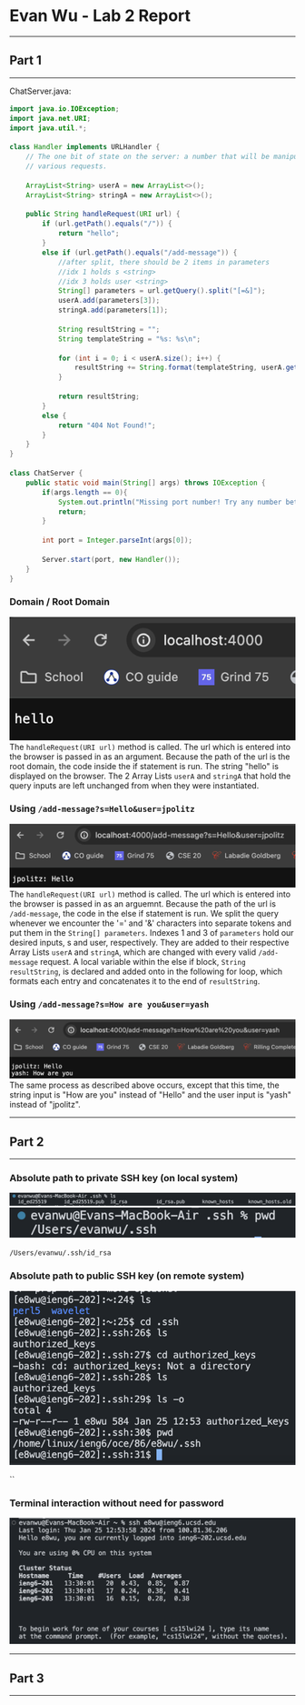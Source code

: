 # Evan Wu - Lab 2 Report
---
## Part 1
---
ChatServer.java:
```java
import java.io.IOException;
import java.net.URI;
import java.util.*;

class Handler implements URLHandler {
    // The one bit of state on the server: a number that will be manipulated by
    // various requests.

    ArrayList<String> userA = new ArrayList<>();
    ArrayList<String> stringA = new ArrayList<>();

    public String handleRequest(URI url) {
        if (url.getPath().equals("/")) {
            return "hello";
        } 
        else if (url.getPath().equals("/add-message")) {
            //after split, there should be 2 items in parameters
            //idx 1 holds s <string>
            //idx 3 holds user <string>
            String[] parameters = url.getQuery().split("[=&]");
            userA.add(parameters[3]);
            stringA.add(parameters[1]);

            String resultString = "";
            String templateString = "%s: %s\n";

            for (int i = 0; i < userA.size(); i++) {
                resultString += String.format(templateString, userA.get(i), stringA.get(i));
            }

            return resultString;
        } 
        else {
            return "404 Not Found!";
        }
    }
}

class ChatServer {
    public static void main(String[] args) throws IOException {
        if(args.length == 0){
            System.out.println("Missing port number! Try any number between 1024 to 49151");
            return;
        }

        int port = Integer.parseInt(args[0]);

        Server.start(port, new Handler());
    }
}
```

### Domain / Root Domain
![aa1](lab2images/aa1.png)
The  `handleRequest(URI url)` method is called. The url which is entered into the browser is passed in as an argument. Because the path of the url is the root domain, the code inside the if statement is run. The string "hello" is displayed on the browser. The 2 Array Lists `userA` and `stringA` that hold the query inputs are left unchanged from when they were instantiated.


### Using `/add-message?s=Hello&user=jpolitz`
![aa2](lab2images/aa2.png)
The  `handleRequest(URI url)` method is called. The url which is entered into the browser is passed in as an arguemnt. Because the path of the url is `/add-message`, the code in the else if statement is run. We split the query whenever we encounter the '=' and '&' characters into separate tokens and put them in the `String[] parameters`. Indexes 1 and 3 of `parameters` hold our desired inputs, s and user, respectively. They are added to their respective Array Lists `userA` and `stringA`, which are changed with every valid `/add-message` request. A local variable within the else if block, `String resultString`, is declared and added onto in the following for loop, which formats each entry and concatenates it to the end of `resultString`. 


### Using `/add-message?s=How are you&user=yash`
![aa3](lab2images/aa3.png)
The same process as described above occurs, except that this time, the string input is "How are you" instead of "Hello" and the user input is "yash" instead of "jpolitz".


---
## Part 2
---
### Absolute path to private SSH key (on local system)
![aa4](lab2images/aa4.png)
![aa5](lab2images/aa5.png)


`/Users/evanwu/.ssh/id_rsa`


### Absolute path to public SSH key (on remote system)
![aa7](lab2images/aa7.png)


``


### Terminal interaction without need for password
![aa6](lab2images/aa6.png)


---
## Part 3
---



